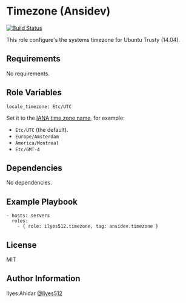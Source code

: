 Timezone (Ansidev)
=========
[![Build Status](https://travis-ci.org/Ilyes512/ansible-role-timezone.svg)](https://travis-ci.org/Ilyes512/ansible-role-timezone)

This role configure's the systems timezone for Ubuntu Trusty (14.04).

Requirements
------------

No requirements.

Role Variables
--------------

`locale_timezone: Etc/UTC`

Set it to the [IANA time zone name](https://en.wikipedia.org/wiki/List_of_tz_database_time_zones), for example:
* `Etc/UTC` (the default).
* `Europe/Amsterdam`
* `America/Montreal`
* `Etc/GMT-4`

Dependencies
------------

No dependencies.

Example Playbook
----------------
```
- hosts: servers
  roles:
    - { role: ilyes512.timezone, tag: ansidev.timezone }
```

License
-------

MIT

Author Information
------------------

Ilyes Ahidar [@Ilyes512](https://twitter.com/ilyes512)
